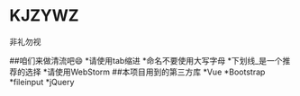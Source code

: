 # KJZYWZ
非礼勿视

##咱们来做清流吧😄
    *请使用tab缩进
    *命名不要使用大写字母
    *下划线_是一个推荐的选择
    *请使用WebStorm
##本项目用到的第三方库
    *Vue
    *Bootstrap
    *fileinput
    *jQuery